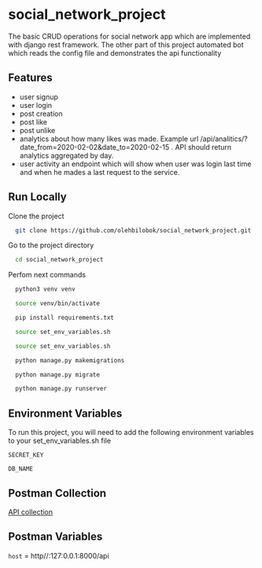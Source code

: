 
# social_network_project

The basic CRUD operations for social network app which are implemented with django rest framework. The other part of this project automated bot which reads the config file and demonstrates the api functionality




## Features

- user signup 
- user login 
- post creation 
- post like 
- post unlike 
- analytics about how many likes was made. Example url /api/analitics/?date_from=2020-02-02&date_to=2020-02-15 . API should return analytics aggregated by day. 
- user activity an endpoint which will show when user was login last time and when he mades a last request to the service.







## Run Locally

Clone the project

```bash
  git clone https://github.com/olehbilobok/social_network_project.git
```
Go to the project directory

```bash
  cd social_network_project
```
Perfom next commands
```bash
  python3 venv venv
```
```bash
  source venv/bin/activate
```
```bash
  pip install requirements.txt
```
```bash
  source set_env_variables.sh
```
```bash
  source set_env_variables.sh
```
```bash
  python manage.py makemigrations
```
```bash
  python manage.py migrate
```
```bash
  python manage.py runserver
```



## Environment Variables

To run this project, you will need to add the following environment variables to your set_env_variables.sh file

`SECRET_KEY`

`DB_NAME`


## Postman Collection

[API collection](https://api.postman.com/collections/15325181-c47958dc-e8dc-4660-a629-bc2f95709df5?access_key=PMAT-01GX5R45N2GKA1KMP5T24TA396)

## Postman Variables

`host` = http//:127:0.0.1:8000/api

